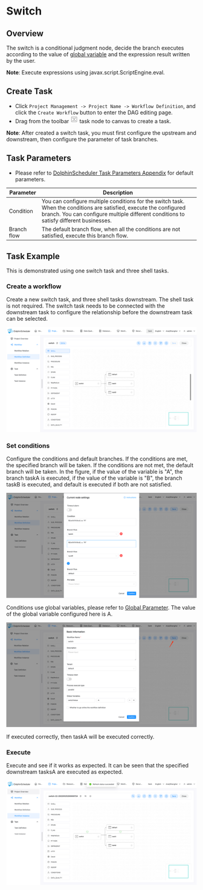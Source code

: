 # Switch

## Overview

The switch is a conditional judgment node, decide the branch executes according to the value of [global variable](../parameter/global.md) and the expression result written by the user.

**Note**: Execute expressions using javax.script.ScriptEngine.eval.

## Create Task

- Click `Project Management -> Project Name -> Workflow Definition`, and click the `Create Workflow` button to enter the DAG editing page.
- Drag from the toolbar <img src="../../../../img/switch.png" width="20"/> task node to canvas to create a task.

**Note**: After created a switch task, you must first configure the upstream and downstream, then configure the parameter of task branches.

## Task Parameters

- Please refer to [DolphinScheduler Task Parameters Appendix](appendix.md#default-task-parameters) for default parameters.

| **Parameter** |                                                                                                **Description**                                                                                                |
|---------------|---------------------------------------------------------------------------------------------------------------------------------------------------------------------------------------------------------------|
| Condition     | You can configure multiple conditions for the switch task. When the conditions are satisfied, execute the configured branch. You can configure multiple different conditions to satisfy different businesses. |
| Branch flow   | The default branch flow, when all the conditions are not satisfied, execute this branch flow.                                                                                                                 |

## Task Example

This is demonstrated using one switch task and three shell tasks.

### Create a workflow

Create a new switch task, and three shell tasks downstream. The shell task is not required.
The switch task needs to be connected with the downstream task to configure the relationship before the downstream task can be selected.

![switch_01](../../../../img/tasks/demo/switch_01.png)

### Set conditions

Configure the conditions and default branches. If the conditions are met, the specified branch will be taken. If the conditions are not met, the default branch will be taken.
In the figure, if the value of the variable is "A", the branch taskA is executed, if the value of the variable is "B", the branch taskB is executed, and default is executed if both are not satisfied.

![switch_02](../../../../img/tasks/demo/switch_02.png)

Conditions use global variables, please refer to [Global Parameter](../parameter/global.md).
The value of the global variable configured here is A.

![switch_03](../../../../img/tasks/demo/switch_03.png)

If executed correctly, then taskA will be executed correctly.

### Execute

Execute and see if it works as expected. It can be seen that the specified downstream tasksA are executed as expected.

![switch_04](../../../../img/tasks/demo/switch_04.png)
